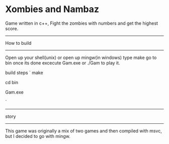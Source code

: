 # Xombies and Nambaz

Game written in c++, Fight the zombies with numbers and get the highest score.

<hr>
How to build
<hr>
Open up your shell(unix) or open up mingw(in windows)
type make
go to bin once its done
excecute Gam.exe or ./Gam to play it.

build steps
`
make

cd bin

Gam.exe

`

<hr>
story
<hr>
This game was originally a mix of two games and then compiled with msvc, but I decided to go with mingw.
